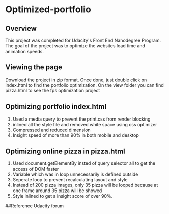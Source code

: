 # Optimized-portfolio

## Overview

This project was completed for Udacity's Front End Nanodegree Program. The goal of the project was to optimize the websites load time and animation speeds.

## Viewing the page

Download the project in zip format. Once done, just double click on index.html to find the portfolio optimization.
On the view folder you can find pizza.html to see the fps optimization project

## Optimizing portfolio index.html

1. Used a media query to prevent the print.css from render blocking
2. inlined all the style file and removed white space using css optimizer
3. Compressed and reduced dimension
4. Insight speed of more than 90% in both mobile and desktop

## Optimizing online pizza in pizza.html

1. Used document.getElementBy insted of query selector all to get the access of DOM faster
2. Variable which was in loop unnecessarily is defined outside
3. Seperate loop to prevent recalculating layout and style
4. Instead of 200 pizza images, only 35 pizza will be looped because at one frame around 35 pizza will be showed
5. Style inlined to get a insight score of over 90%.

##Reference
Udacity forum
